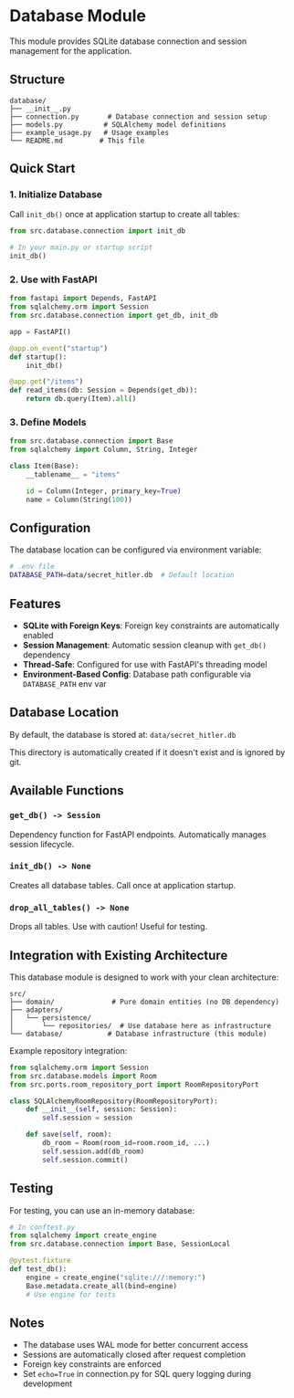 # Database Module

This module provides SQLite database connection and session management for the application.

## Structure

```
database/
├── __init__.py
├── connection.py       # Database connection and session setup
├── models.py          # SQLAlchemy model definitions
├── example_usage.py   # Usage examples
└── README.md         # This file
```

## Quick Start

### 1. Initialize Database

Call `init_db()` once at application startup to create all tables:

```python
from src.database.connection import init_db

# In your main.py or startup script
init_db()
```

### 2. Use with FastAPI

```python
from fastapi import Depends, FastAPI
from sqlalchemy.orm import Session
from src.database.connection import get_db, init_db

app = FastAPI()

@app.on_event("startup")
def startup():
    init_db()

@app.get("/items")
def read_items(db: Session = Depends(get_db)):
    return db.query(Item).all()
```

### 3. Define Models

```python
from src.database.connection import Base
from sqlalchemy import Column, String, Integer

class Item(Base):
    __tablename__ = "items"

    id = Column(Integer, primary_key=True)
    name = Column(String(100))
```

## Configuration

The database location can be configured via environment variable:

```bash
# .env file
DATABASE_PATH=data/secret_hitler.db  # Default location
```

## Features

- **SQLite with Foreign Keys**: Foreign key constraints are automatically enabled
- **Session Management**: Automatic session cleanup with `get_db()` dependency
- **Thread-Safe**: Configured for use with FastAPI's threading model
- **Environment-Based Config**: Database path configurable via `DATABASE_PATH` env var

## Database Location

By default, the database is stored at: `data/secret_hitler.db`

This directory is automatically created if it doesn't exist and is ignored by git.

## Available Functions

### `get_db() -> Session`
Dependency function for FastAPI endpoints. Automatically manages session lifecycle.

### `init_db() -> None`
Creates all database tables. Call once at application startup.

### `drop_all_tables() -> None`
Drops all tables. Use with caution! Useful for testing.

## Integration with Existing Architecture

This database module is designed to work with your clean architecture:

```
src/
├── domain/              # Pure domain entities (no DB dependency)
├── adapters/
│   └── persistence/
│       └── repositories/  # Use database here as infrastructure
└── database/           # Database infrastructure (this module)
```

Example repository integration:

```python
from sqlalchemy.orm import Session
from src.database.models import Room
from src.ports.room_repository_port import RoomRepositoryPort

class SQLAlchemyRoomRepository(RoomRepositoryPort):
    def __init__(self, session: Session):
        self.session = session

    def save(self, room):
        db_room = Room(room_id=room.room_id, ...)
        self.session.add(db_room)
        self.session.commit()
```

## Testing

For testing, you can use an in-memory database:

```python
# In conftest.py
from sqlalchemy import create_engine
from src.database.connection import Base, SessionLocal

@pytest.fixture
def test_db():
    engine = create_engine("sqlite:///:memory:")
    Base.metadata.create_all(bind=engine)
    # Use engine for tests
```

## Notes

- The database uses WAL mode for better concurrent access
- Sessions are automatically closed after request completion
- Foreign key constraints are enforced
- Set `echo=True` in connection.py for SQL query logging during development
